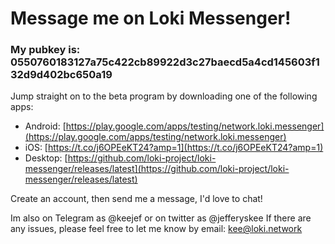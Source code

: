# Message me on Loki Messenger!

### My pubkey is: 0550760183127a75c422cb89922d3c27baecd5a4cd145603f132d9d402bc650a19

Jump straight on to the beta program by downloading one of the following apps:

-   Android:  [https://play.google.com/apps/testing/network.loki.messenger](https://play.google.com/apps/testing/network.loki.messenger)
-   iOS:  [https://t.co/j6OPEeKT24?amp=1](https://t.co/j6OPEeKT24?amp=1)
-   Desktop:  [https://github.com/loki-project/loki-messenger/releases/latest](https://github.com/loki-project/loki-messenger/releases/latest)

Create an account, then send me a message, I'd love to chat!

Im also on Telegram as @keejef or on twitter as @jefferyskee
If there are any issues, please feel free to let me know by email: kee@loki.network
